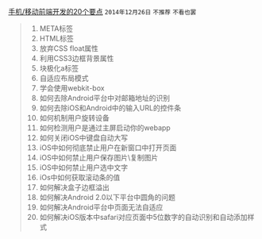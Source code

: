 [手机/移动前端开发的20个要点](http://sentsin.com/web/54.html) `2014年12月26日` `不推荐` `不看也罢`
> 1. META标签
> 1. HTML标签
> 1. 放弃CSS float属性
> 1. 利用CSS3边框背景属性
> 1. 块极化a标签
> 1. 自适应布局模式
> 1. 学会使用webkit-box
> 1. 如何去除Android平台中对邮箱地址的识别
> 1. 如何去除iOS和Android中的输入URL的控件条
> 1. 如何机制用户旋转设备
> 1. 如何检测用户是通过主屏启动你的webapp
> 1. 如何关闭iOS中键盘自动大写
> 1. iOS中如何彻底禁止用户在新窗口中打开页面
> 1. iOS中如何禁止用户保存图片\复制图片
> 1. iOS中如何禁止用户选中文字
> 1. iOs中如何获取滚动条的值
> 1. 如何解决盒子边框溢出
> 1. 如何解决Android 2.0以下平台中圆角的问题
> 1. 如何解决Android平台中页面无法自适应
> 1. 如何解决iOS版本中safari对应页面中5位数字的自动识别和自动添加样式



